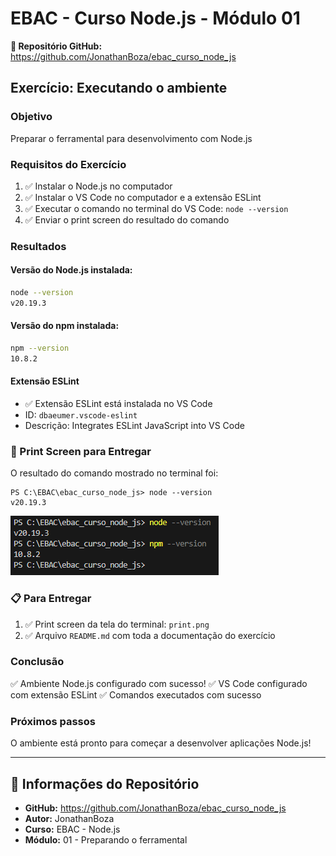 # EBAC - Curso Node.js - Módulo 01

**🔗 Repositório GitHub:** https://github.com/JonathanBoza/ebac_curso_node_js

## Exercício: Executando o ambiente

### Objetivo
Preparar o ferramental para desenvolvimento com Node.js

### Requisitos do Exercício
1. ✅ Instalar o Node.js no computador
2. ✅ Instalar o VS Code no computador e a extensão ESLint
3. ✅ Executar o comando no terminal do VS Code: `node --version`
4. ✅ Enviar o print screen do resultado do comando

### Resultados

#### Versão do Node.js instalada:
```bash
node --version
v20.19.3
```

#### Versão do npm instalada:
```bash
npm --version
10.8.2
```

#### Extensão ESLint
- ✅ Extensão ESLint está instalada no VS Code
- ID: `dbaeumer.vscode-eslint`
- Descrição: Integrates ESLint JavaScript into VS Code

### 📸 Print Screen para Entregar
O resultado do comando mostrado no terminal foi:
```
PS C:\EBAC\ebac_curso_node_js> node --version
v20.19.3
```

![Print Screen do comando node --version](print.png)

### 📋 Para Entregar
1. ✅ Print screen da tela do terminal: `print.png`
2. ✅ Arquivo `README.md` com toda a documentação do exercício

### Conclusão
✅ Ambiente Node.js configurado com sucesso!
✅ VS Code configurado com extensão ESLint
✅ Comandos executados com sucesso

### Próximos passos
O ambiente está pronto para começar a desenvolver aplicações Node.js!

---

## 📂 Informações do Repositório
- **GitHub:** https://github.com/JonathanBoza/ebac_curso_node_js
- **Autor:** JonathanBoza
- **Curso:** EBAC - Node.js
- **Módulo:** 01 - Preparando o ferramental
